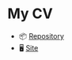 # My CV

- 📦 [Repository](https://github.com/ManthanUgemuge/The-Complete-Web-Bootcamp-Projects/tree/main/01.%20my-cv)
- 🖥 [Site](https://manthanugemuge.github.io/The-Complete-Web-Bootcamp-Projects/01.%20my-cv)